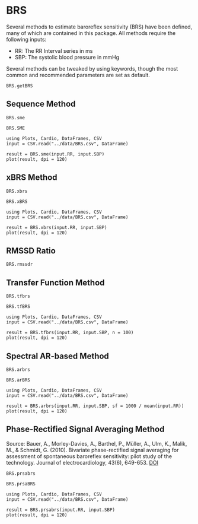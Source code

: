 # BRS
Several methods to estimate baroreflex sensitivity (BRS) have been defined, many of which are contained in this package. All methods require the following inputs:

* RR: The RR Interval series in ms
* SBP: The systolic blood pressure in mmHg

Several methods can be tweaked by using keywords, though the most common and recommended parameters are set as default.

```@docs
BRS.getBRS
```

## Sequence Method

```@docs
BRS.sme
```

```@docs
BRS.SME
```

```@setup sme
using Plots, Cardio, DataFrames, CSV
input = CSV.read("../data/BRS.csv", DataFrame)
```

```@example sme
result = BRS.sme(input.RR, input.SBP)
plot(result, dpi = 120)
```

## xBRS Method
```@docs
BRS.xbrs
```

```@docs
BRS.xBRS
```

```@setup xBRS
using Plots, Cardio, DataFrames, CSV
input = CSV.read("../data/BRS.csv", DataFrame)
```

```@example xBRS
result = BRS.xbrs(input.RR, input.SBP)
plot(result, dpi = 120)
```

## RMSSD Ratio
```@docs
BRS.rmssdr
```

## Transfer Function Method

```@docs
BRS.tfbrs
```

```@docs
BRS.tfBRS
```

```@setup tfBRS
using Plots, Cardio, DataFrames, CSV
input = CSV.read("../data/BRS.csv", DataFrame)
```

```@example tfBRS
result = BRS.tfbrs(input.RR, input.SBP, n = 100)
plot(result, dpi = 120)
```

## Spectral AR-based Method

```@docs
BRS.arbrs
```

```@docs
BRS.arBRS
```

```@setup arBRS
using Plots, Cardio, DataFrames, CSV
input = CSV.read("../data/BRS.csv", DataFrame)
```

```@example arBRS
result = BRS.arbrs(input.RR, input.SBP, sf = 1000 / mean(input.RR))
plot(result, dpi = 120)
```

## Phase-Rectified Signal Averaging Method
Source: Bauer, A., Morley-Davies, A., Barthel, P., Müller, A., Ulm, K., Malik, M., & Schmidt, G. (2010). Bivariate phase-rectified signal averaging for assessment of spontaneous baroreflex sensitivity: pilot study of the technology. Journal of electrocardiology, 43(6), 649-653. [DOI](https://doi.org/10.1016/j.jelectrocard.2010.05.012)
```@docs
BRS.prsabrs
```

```@docs
BRS.prsaBRS
```

```@setup prsabrs
using Plots, Cardio, DataFrames, CSV
input = CSV.read("../data/BRS.csv", DataFrame)
```

```@example prsabrs
result = BRS.prsabrs(input.RR, input.SBP)
plot(result, dpi = 120)
```